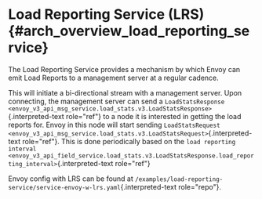 Load Reporting Service (LRS) {#arch_overview_load_reporting_service}
============================

The Load Reporting Service provides a mechanism by which Envoy can emit
Load Reports to a management server at a regular cadence.

This will initiate a bi-directional stream with a management server.
Upon connecting, the management server can send a
`LoadStatsResponse <envoy_v3_api_msg_service.load_stats.v3.LoadStatsResponse>`{.interpreted-text
role="ref"} to a node it is interested in getting the load reports for.
Envoy in this node will start sending
`LoadStatsRequest <envoy_v3_api_msg_service.load_stats.v3.LoadStatsRequest>`{.interpreted-text
role="ref"}. This is done periodically based on the
`load reporting interval <envoy_v3_api_field_service.load_stats.v3.LoadStatsResponse.load_reporting_interval>`{.interpreted-text
role="ref"}

Envoy config with LRS can be found at
`/examples/load-reporting-service/service-envoy-w-lrs.yaml`{.interpreted-text
role="repo"}.
